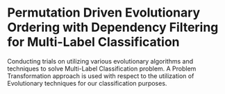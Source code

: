 # Permutation Driven Evolutionary Ordering with Dependency Filtering for Multi-Label Classification

Conducting trials on utilizing various evolutionary algorithms and techniques to solve Multi-Label Classification problem. A Problem Transformation approach is used with respect to the utilization of Evolutionary techniques for our classification purposes.

